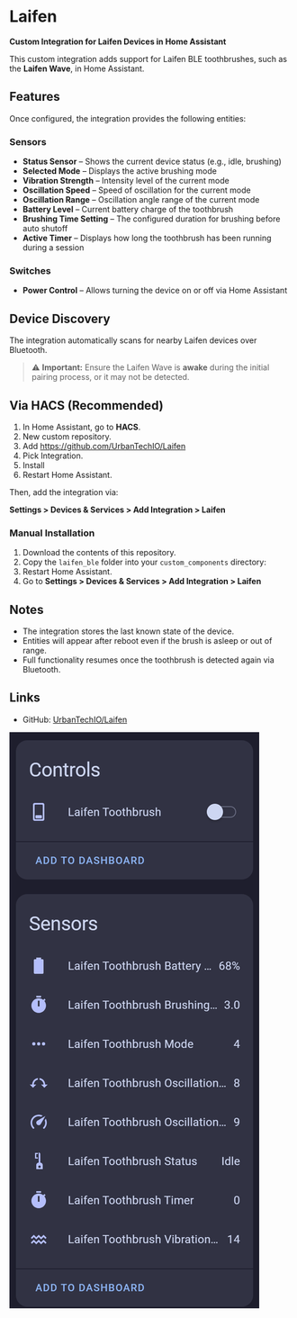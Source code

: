 # Laifen

**Custom Integration for Laifen Devices in Home Assistant**

This custom integration adds support for Laifen BLE toothbrushes, such as the **Laifen Wave**, in Home Assistant.

## Features

Once configured, the integration provides the following entities:

### Sensors

- **Status Sensor** – Shows the current device status (e.g., idle, brushing)
- **Selected Mode** – Displays the active brushing mode
- **Vibration Strength** – Intensity level of the current mode
- **Oscillation Speed** – Speed of oscillation for the current mode
- **Oscillation Range** – Oscillation angle range of the current mode
- **Battery Level** – Current battery charge of the toothbrush
- **Brushing Time Setting** – The configured duration for brushing before auto shutoff
- **Active Timer** – Displays how long the toothbrush has been running during a session

### Switches

- **Power Control** – Allows turning the device on or off via Home Assistant

## Device Discovery

The integration automatically scans for nearby Laifen devices over Bluetooth.  
> ⚠️ **Important:** Ensure the Laifen Wave is **awake** during the initial pairing process, or it may not be detected.

## Via HACS (Recommended)

1. In Home Assistant, go to **HACS**.
2. New custom repository.
3. Add https://github.com/UrbanTechIO/Laifen
4. Pick Integration.
5. Install
6. Restart Home Assistant.

Then, add the integration via:

**Settings > Devices & Services > Add Integration > Laifen**

### Manual Installation

1. Download the contents of this repository.
2. Copy the `laifen_ble` folder into your `custom_components` directory:
3. Restart Home Assistant.
4. Go to **Settings > Devices & Services > Add Integration > Laifen**

## Notes

- The integration stores the last known state of the device.
- Entities will appear after reboot even if the brush is asleep or out of range.
- Full functionality resumes once the toothbrush is detected again via Bluetooth.

## Links

- GitHub: [UrbanTechIO/Laifen](https://github.com/UrbanTechIO/Laifen)

![Air Quality Card](./custom_components/laifen_ble/img/laifen.png)
